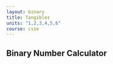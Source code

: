 ```yaml
---
layout: binary
title: Tangibles
units: "1,2,3,4,5,6"
course: csse
---
```

## Binary Number Calculator 